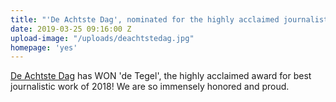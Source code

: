 ```yaml
---
title: "'De Achtste Dag', nominated for the highly acclaimed journalistic prize."
date: 2019-03-25 09:16:00 Z
upload-image: "/uploads/deachtstedag.jpg"
homepage: 'yes'
---
```


[De Achtste Dag](https://www.2doc.nl/documentaires/series/2doc/2018/september/de-achtste-dag.html) has WON 'de Tegel', the highly acclaimed award for best journalistic work of 2018! We are so immensely honored and proud.
